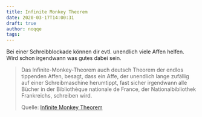 ```yaml
---
title: Infinite Monkey Theorem
date: 2020-03-17T14:00:31
draft: true
author: noqqe
tags:
---
```


Bei einer Schreibblockade können dir evtl. unendlich viele Affen helfen. Wird
schon irgendwann was gutes dabei sein.

> Das Infinite-Monkey-Theorem auch deutsch Theorem der endlos tippenden
> Affen, besagt, dass ein Affe, der unendlich lange zufällig auf einer
> Schreibmaschine herumtippt, fast sicher irgendwann alle Bücher in der
> Bibliothèque nationale de France, der Nationalbibliothek Frankreichs,
> schreiben wird.
>
> Quelle: [Infinite Monkey Theorem](https://de.wikipedia.org/wiki/Infinite-Monkey-Theorem)
